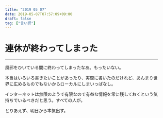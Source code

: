 ```yaml
---
title: "2019 05 07"
date: 2019-05-07T07:57:09+09:00
draft: false
tag: ["言い訳"]
---
```


# 連休が終わってしまった
---
風邪をひいている間に終わってしまったなあ。もったいない。

本当はいろいろ書きたいことがあったり、実際に書いたのだけれど、あんまり世界に広めるものでもないからローカルにしまいっぱなし。

インターネットは無限のようで有限なので有益な情報を常に残しておくという気持ちでいるべきだと思う。すべての人が。

とりあえず、明日から本気出す。